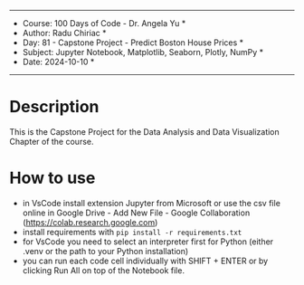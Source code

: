 
**********************************************************************
*    Course: 100 Days of Code - Dr. Angela Yu                        *
*    Author: Radu Chiriac                                            *
*    Day: 81 - Capstone Project - Predict Boston House Prices        *
*    Subject: Jupyter Notebook, Matplotlib, Seaborn, Plotly, NumPy   *
*    Date: 2024-10-10                                                *
**********************************************************************


# Description

This is the Capstone Project for the Data Analysis and Data Visualization Chapter of the course.

# How to use
- in VsCode install extension Jupyter from Microsoft or use the csv file online in Google Drive - Add New File - Google Collaboration (https://colab.research.google.com)
- install requirements with `pip install -r requirements.txt`
- for VsCode you need to select an interpreter first for Python (either .venv or the path to your Python installation)
- you can run each code cell individually with SHIFT + ENTER or by clicking Run All on top of the Notebook file.
